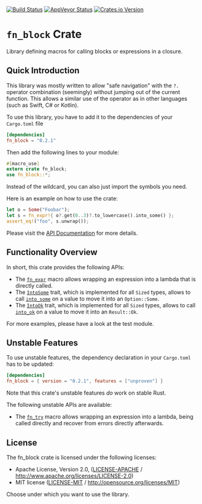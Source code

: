 [![Build Status](https://travis-ci.org/Boereck/fn_block.svg?branch=master)](https://travis-ci.org/Boereck/fn_block) 
[![AppVeyor Status](https://ci.appveyor.com/api/projects/status/apctgp7w8qcwttag?svg=true)](https://ci.appveyor.com/project/Boereck/fn-block) 
[![Crates.io Version](https://img.shields.io/crates/v/fn_block.svg)](https://crates.io/crates/fn_block)

# `fn_block` Crate

Library defining macros for calling blocks or expressions in a closure.

## Quick Introduction

This library was mostly written to allow "safe navigation" with the `?.` operator combination
(seemingly) without jumping out of the current function. This allows a similar use of the operator
as in other languages (such as Swift, C# or Kotlin).

To use this library, you have to add it to the dependencies of your `Cargo.toml` file

```toml
[dependencies]
fn_block = "0.2.1"
```

Then add the following lines to your module:

```rust
#[macro_use]
extern crate fn_block;
use fn_block::*;
```
Instead of the wildcard, you can also just import the symbols you need. 

Here is an example on how to use the crate:

```rust
let o = Some("Foobar");
let s = fn_expr!{ o?.get(0..3)?.to_lowercase().into_some() };
assert_eq!("foo", s.unwrap());
```

Please visit the [API Documentation](https://docs.rs/fn_block/latest/) for more details.

## Functionality Overview

In short, this crate provides the following APIs:

* The [`fn_expr`] macro allows wrapping an expression into a lambda that is directly called.
* The [`IntoSome`] trait, which is implemented for all `Sized` types, allows to call [`into_some`] 
  on a value to move it into an `Option::Some`.
* The [`IntoOk`] trait, which is implemented for all `Sized` types, allows to call [`into_ok`] 
  on a value to move it into an `Result::Ok`.

For more examples, please have a look at the test module.

## Unstable Features

To use unstable features, the dependency declaration in your `Cargo.toml` has to be updated:

```toml
[dependencies]
fn_block = { version = "0.2.1", features = ["unproven"] }
```
Note that this crate's unstable features *do* work on stable Rust.

The following unstable APIs are available:

* The [`fn_try`] macro allows wrapping an expression into a lambda, being called directly and recover from errors directly afterwards.

## License

The fn_block crate is licensed under the following licenses:

 * Apache License, Version 2.0, ([LICENSE-APACHE](LICENSE-APACHE) / http://www.apache.org/licenses/LICENSE-2.0)
 * MIT license ([LICENSE-MIT](LICENSE-MIT) / http://opensource.org/licenses/MIT)

Choose under which you want to use the library.

[`fn_expr`]: https://docs.rs/fn_block/latest/fn_block/macro.fn_expr.html
[`fn_block`]: https://docs.rs/fn_block/latest/fn_block/macro.fn_block.html
[`fn_try`]: https://docs.rs/fn_block/latest/fn_block/macro.fn_try.html
[`IntoSome`]: https://docs.rs/fn_block/latest/fn_block/trait.IntoSome.html
[`into_some`]: https://docs.rs/fn_block/latest/fn_block/trait.IntoSome.html#tymethod.into_some
[`IntoOk`]: https://docs.rs/fn_block/latest/fn_block/trait.IntoOk.html
[`into_ok`]: https://docs.rs/fn_block/latest/fn_block/trait.IntoOk.html#tymethod.into_ok